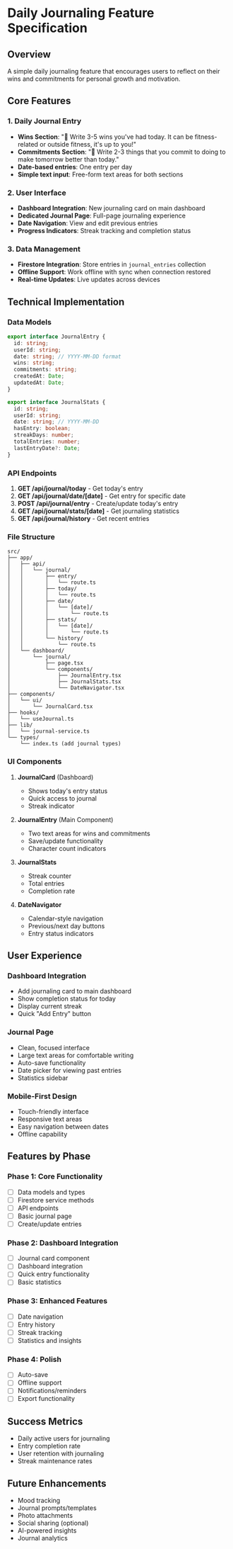 # Daily Journaling Feature Specification

## Overview
A simple daily journaling feature that encourages users to reflect on their wins and commitments for personal growth and motivation.

## Core Features

### 1. Daily Journal Entry
- **Wins Section**: "🙌 Write 3-5 wins you've had today. It can be fitness-related or outside fitness, it's up to you!"
- **Commitments Section**: "🤔 Write 2-3 things that you commit to doing to make tomorrow better than today."
- **Date-based entries**: One entry per day
- **Simple text input**: Free-form text areas for both sections

### 2. User Interface
- **Dashboard Integration**: New journaling card on main dashboard
- **Dedicated Journal Page**: Full-page journaling experience
- **Date Navigation**: View and edit previous entries
- **Progress Indicators**: Streak tracking and completion status

### 3. Data Management
- **Firestore Integration**: Store entries in `journal_entries` collection
- **Offline Support**: Work offline with sync when connection restored
- **Real-time Updates**: Live updates across devices

## Technical Implementation

### Data Models

```typescript
export interface JournalEntry {
  id: string;
  userId: string;
  date: string; // YYYY-MM-DD format
  wins: string;
  commitments: string;
  createdAt: Date;
  updatedAt: Date;
}

export interface JournalStats {
  id: string;
  userId: string;
  date: string; // YYYY-MM-DD
  hasEntry: boolean;
  streakDays: number;
  totalEntries: number;
  lastEntryDate?: Date;
}
```

### API Endpoints

1. **GET /api/journal/today** - Get today's entry
2. **GET /api/journal/date/[date]** - Get entry for specific date
3. **POST /api/journal/entry** - Create/update today's entry
4. **GET /api/journal/stats/[date]** - Get journaling statistics
5. **GET /api/journal/history** - Get recent entries

### File Structure

```
src/
├── app/
│   ├── api/
│   │   └── journal/
│   │       ├── entry/
│   │       │   └── route.ts
│   │       ├── today/
│   │       │   └── route.ts
│   │       ├── date/
│   │       │   └── [date]/
│   │       │       └── route.ts
│   │       ├── stats/
│   │       │   └── [date]/
│   │       │       └── route.ts
│   │       └── history/
│   │           └── route.ts
│   └── dashboard/
│       └── journal/
│           ├── page.tsx
│           └── components/
│               ├── JournalEntry.tsx
│               ├── JournalStats.tsx
│               └── DateNavigator.tsx
├── components/
│   └── ui/
│       └── JournalCard.tsx
├── hooks/
│   └── useJournal.ts
├── lib/
│   └── journal-service.ts
└── types/
    └── index.ts (add journal types)
```

### UI Components

1. **JournalCard** (Dashboard)
   - Shows today's entry status
   - Quick access to journal
   - Streak indicator

2. **JournalEntry** (Main Component)
   - Two text areas for wins and commitments
   - Save/update functionality
   - Character count indicators

3. **JournalStats**
   - Streak counter
   - Total entries
   - Completion rate

4. **DateNavigator**
   - Calendar-style navigation
   - Previous/next day buttons
   - Entry status indicators

## User Experience

### Dashboard Integration
- Add journaling card to main dashboard
- Show completion status for today
- Display current streak
- Quick "Add Entry" button

### Journal Page
- Clean, focused interface
- Large text areas for comfortable writing
- Auto-save functionality
- Date picker for viewing past entries
- Statistics sidebar

### Mobile-First Design
- Touch-friendly interface
- Responsive text areas
- Easy navigation between dates
- Offline capability

## Features by Phase

### Phase 1: Core Functionality
- [ ] Data models and types
- [ ] Firestore service methods
- [ ] API endpoints
- [ ] Basic journal page
- [ ] Create/update entries

### Phase 2: Dashboard Integration
- [ ] Journal card component
- [ ] Dashboard integration
- [ ] Quick entry functionality
- [ ] Basic statistics

### Phase 3: Enhanced Features
- [ ] Date navigation
- [ ] Entry history
- [ ] Streak tracking
- [ ] Statistics and insights

### Phase 4: Polish
- [ ] Auto-save
- [ ] Offline support
- [ ] Notifications/reminders
- [ ] Export functionality

## Success Metrics
- Daily active users for journaling
- Entry completion rate
- User retention with journaling
- Streak maintenance rates

## Future Enhancements
- Mood tracking
- Journal prompts/templates
- Photo attachments
- Social sharing (optional)
- AI-powered insights
- Journal analytics 